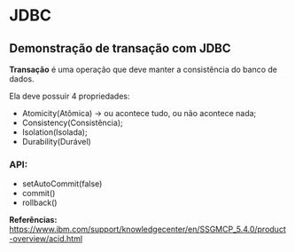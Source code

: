# JDBC
## Demonstração de transação com JDBC

**Transação** é uma operação que deve manter a consistência do banco de dados.  

Ela deve possuir 4 propriedades:
* Atomicity(Atômica) -> ou acontece tudo, ou não acontece nada;
* Consistency(Consistência);
* Isolation(Isolada);
* Durability(Durável)

### API:
* setAutoCommit(false)  
* commit()  
* rollback()  

**Referências:** https://www.ibm.com/support/knowledgecenter/en/SSGMCP_5.4.0/product-overview/acid.html
